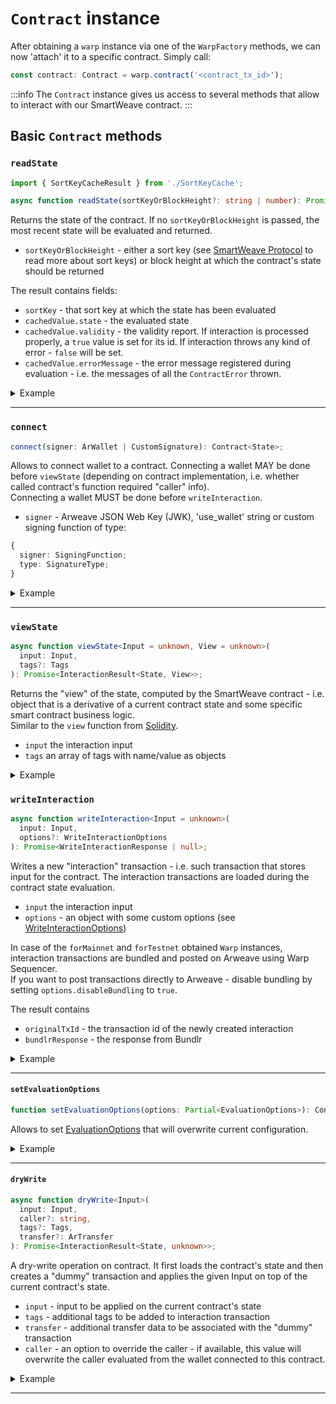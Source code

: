 # `Contract` instance

After obtaining a `warp` instance via one of the `WarpFactory` methods, we can now 'attach' it to a specific contract.
Simply call:
```typescript
const contract: Contract = warp.contract('<contract_tx_id>');
```

:::info
The `Contract` instance gives us access to several methods that allow to interact with our SmartWeave contract.
:::

## Basic `Contract` methods

### `readState`

```typescript
import { SortKeyCacheResult } from './SortKeyCache';

async function readState(sortKeyOrBlockHeight?: string | number): Promise<SortKeyCacheResult<EvalStateResult<State>>>;
```

Returns the state of the contract. If no `sortKeyOrBlockHeight` is passed, the most recent state will be evaluated and returned.

- `sortKeyOrBlockHeight` - either a sort key (see [SmartWeave Protocol](/docs/sdk/advanced/smartweave-protocol) to read more about sort keys) or block height at which the contract's state should be returned

The result contains fields:
- `sortKey` - that sort key at which the state has been evaluated
- `cachedValue.state` - the evaluated state
- `cachedValue.validity` - the validity report. If interaction is processed properly, a `true` value is set for its id.
If interaction throws any kind of error - `false` will be set.
- `cachedValue.errorMessage` - the error message registered during evaluation - i.e. the messages of all the `ContractError` thrown.

<details>
  <summary>Example</summary>

```typescript
const { sortKey, cachedValue } = await contract.readState();
```

</details>

---

### `connect`

```typescript
connect(signer: ArWallet | CustomSignature): Contract<State>;
```

Allows to connect wallet to a contract. Connecting a wallet MAY be done before `viewState` (depending on contract implementation, i.e. whether called contract's function required "caller" info).   
Connecting a wallet MUST be done before `writeInteraction`.

- `signer` - Arweave JSON Web Key (JWK), 'use_wallet' string or custom signing function of type:

```ts
{
  signer: SigningFunction;
  type: SignatureType;
}
```

<details>
  <summary>Example</summary>

```typescript
const contract = warp.contract('YOUR_CONTRACT_TX_ID').connect(jwk);
```

</details>

---

### `viewState`

```typescript
async function viewState<Input = unknown, View = unknown>(
  input: Input,
  tags?: Tags
): Promise<InteractionResult<State, View>>;
```

Returns the "view" of the state, computed by the SmartWeave contract - i.e. object that is a derivative of a current contract state and some specific smart contract business logic.  
Similar to the `view` function from [Solidity](https://docs.soliditylang.org/en/v0.8.17/contracts.html#view-functions).

- `input` the interaction input
- `tags` an array of tags with name/value as objects

<details>
  <summary>Example</summary>

```typescript
const { result } = await contract.viewState({
  function: "NAME_OF_YOUR_FUNCTION",
  data: { ... }
});
```

</details>

### `writeInteraction`

```typescript
async function writeInteraction<Input = unknown>(
  input: Input,
  options?: WriteInteractionOptions
): Promise<WriteInteractionResponse | null>;
```

Writes a new "interaction" transaction - i.e. such transaction that stores input for the contract.
The interaction transactions are loaded during the contract state evaluation.

- `input` the interaction input
- `options` - an object with some custom options (see [WriteInteractionOptions](https://github.com/warp-contracts/warp/blob/main/src/contract/Contract.ts#L57))

In case of the `forMainnet` and `forTestnet` obtained `Warp` instances, interaction transactions are bundled and posted on Arweave using Warp Sequencer.  
If you want to post transactions directly to Arweave - disable bundling by setting `options.disableBundling` to `true`.

The result contains
- `originalTxId` - the transaction id of the newly created interaction
- `bundlrResponse` - the response from Bundlr

<details>
  <summary>Example</summary>

```typescript
const result = await contract.writeInteraction({
  function: "NAME_OF_YOUR_FUNCTION",
  data: { ... }
});
```

</details>

---


#### `setEvaluationOptions`

```typescript
function setEvaluationOptions(options: Partial<EvaluationOptions>): Contract<State>;
```

Allows to set [EvaluationOptions](https://github.com/warp-contracts/warp/blob/main/src/core/modules/StateEvaluator.ts#L98) that will overwrite current configuration.

<details>
  <summary>Example</summary>

```typescript
const contract = warp.contract('YOUR_CONTRACT_TX_ID').setEvaluationOptions({
  waitForConfirmation: true,
  ignoreExceptions: false,
});
```

</details>

---



#### `dryWrite`

```typescript
async function dryWrite<Input>(
  input: Input,
  caller?: string,
  tags?: Tags,
  transfer?: ArTransfer
): Promise<InteractionResult<State, unknown>>;
```

A dry-write operation on contract. It first loads the contract's state and then creates a "dummy" transaction and applies the given Input on top of the current contract's state.

- `input` - input to be applied on the current contract's state
- `tags` - additional tags to be added to interaction transaction
- `transfer` - additional transfer data to be associated with the "dummy" transaction
- `caller` - an option to override the caller - if available, this value will overwrite the caller evaluated from the wallet connected to this contract.

<details>
  <summary>Example</summary>

```typescript
const result = await contract.dryWrite({
  function: "NAME_OF_YOUR_FUNCTION",
  data: { ... }
});
```

</details>

---

